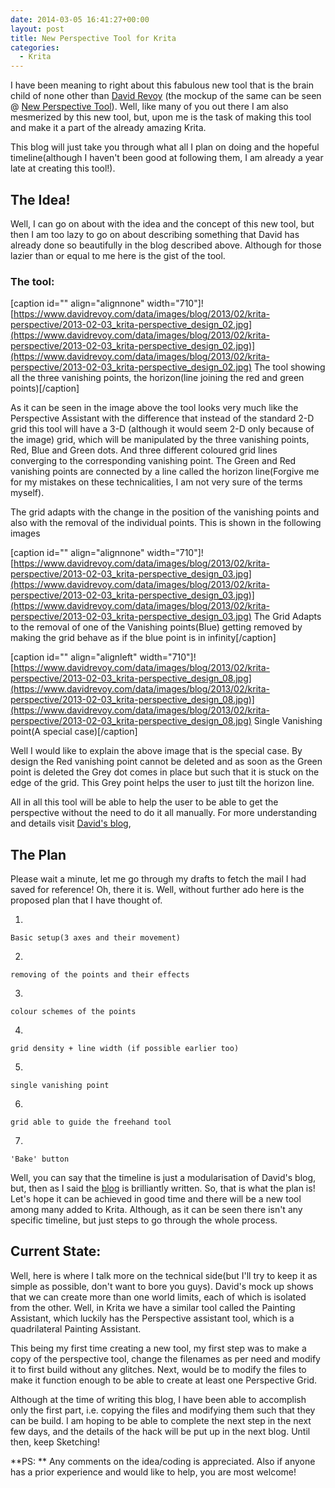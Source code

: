 ```yaml
---
date: 2014-03-05 16:41:27+00:00
layout: post
title: New Perspective Tool for Krita
categories:
  - Krita
---
```


I have been meaning to right about this fabulous new tool that is the brain child of none other than [David Revoy](davidrevoy.com) (the mockup of the same can be seen @ [New Perspective Tool](https://davidrevoy.com/article159/design-ideas-for-a-new-krita-perspective-tool)). Well, like many of you out there I am also mesmerized by this new tool, but, upon me is the task of making this tool and make it a part of the already amazing Krita.

This blog will just take you through what all I plan on doing and the hopeful timeline(although I haven't been good at following them, I am already a year late at creating this tool!).

## The Idea!

Well, I can go on about with the idea and the concept of this new tool, but then I am too lazy to go on about describing something that David has already done so beautifully in the blog described above. Although for those lazier than or equal to me here is the gist of the tool.

### The tool:

[caption id="" align="alignnone" width="710"]![https://www.davidrevoy.com/data/images/blog/2013/02/krita-perspective/2013-02-03_krita-perspective_design_02.jpg](https://www.davidrevoy.com/data/images/blog/2013/02/krita-perspective/2013-02-03_krita-perspective_design_02.jpg)](https://www.davidrevoy.com/data/images/blog/2013/02/krita-perspective/2013-02-03_krita-perspective_design_02.jpg) The tool showing all the three vanishing points, the horizon(line joining the red and green points)[/caption]

As it can be seen in the image above the tool looks very much like the Perspective Assistant with the difference that instead of the standard 2-D grid this tool will have a 3-D (although it would seem 2-D only because of the image) grid, which will be manipulated by the three vanishing points, Red, Blue and Green dots. And three different coloured grid lines converging to the corresponding vanishing point. The Green and Red vanishing points are connected by a line called the horizon line(Forgive me for my mistakes on these technicalities, I am not very sure of the terms myself).

The grid adapts with the change in the position of the vanishing points and also with the removal of the individual points. This is shown in the following images

[caption id="" align="alignnone" width="710"]![https://www.davidrevoy.com/data/images/blog/2013/02/krita-perspective/2013-02-03_krita-perspective_design_03.jpg](https://www.davidrevoy.com/data/images/blog/2013/02/krita-perspective/2013-02-03_krita-perspective_design_03.jpg)](https://www.davidrevoy.com/data/images/blog/2013/02/krita-perspective/2013-02-03_krita-perspective_design_03.jpg) The Grid Adapts to the removal of one of the Vanishing points(Blue) getting removed by making the grid behave as if the blue point is in infinity[/caption]

[caption id="" align="alignleft" width="710"]![https://www.davidrevoy.com/data/images/blog/2013/02/krita-perspective/2013-02-03_krita-perspective_design_08.jpg](https://www.davidrevoy.com/data/images/blog/2013/02/krita-perspective/2013-02-03_krita-perspective_design_08.jpg)](https://www.davidrevoy.com/data/images/blog/2013/02/krita-perspective/2013-02-03_krita-perspective_design_08.jpg) Single Vanishing point(A special case)[/caption]

Well I would like to explain the above image that is the special case. By design the Red vanishing point cannot be deleted and as soon as the Green point is deleted the Grey dot comes in place but such that it is stuck on the edge of the grid. This Grey point helps the user to just tilt the horizon line.

All in all this tool will be able to help the user to be able to get the perspective without the need to do it all manually. For more understanding and details visit [David's blog](https://www.davidrevoy.com/article159/design-ideas-for-a-new-krita-perspective-tool),

## The Plan

Please wait a minute, let me go through my drafts to fetch the mail I had saved for reference! Oh, there it is. Well, without further ado here is the proposed plan that I have thought of.

1.


    Basic setup(3 axes and their movement)

2.


    removing of the points and their effects

3.


    colour schemes of the points

4.


    grid density + line width (if possible earlier too)

5.


    single vanishing point

6.


    grid able to guide the freehand tool

7.


    'Bake' button

Well, you can say that the timeline is just a modularisation of David's blog, but, then as I said the [blog](https://davidrevoy.com/article159/design-ideas-for-a-new-krita-perspective-tool) is brilliantly written. So, that is what the plan is! Let's hope it can be achieved in good time and there will be a new tool among many added to Krita. Although, as it can be seen there isn't any specific timeline, but just steps to go through the whole process.

## Current State:

Well, here is where I talk more on the technical side(but I'll try to keep it as simple as possible, don't want to bore you guys). David's mock up shows that we can create more than one world limits, each of which is isolated from the other. Well, in Krita we have a similar tool called the Painting Assistant, which luckily has the Perspective assistant tool, which is a quadrilateral Painting Assistant.

This being my first time creating a new tool, my first step was to make a copy of the perspective tool, change the filenames as per need and modify it to first build without any glitches. Next, would be to modify the files to make it function enough to be able to create at least one Perspective Grid.

Although at the time of writing this blog, I have been able to accomplish only the first part, i.e. copying the files and modifying them such that they can be build. I am hoping to be able to complete the next step in the next few days, and the details of the hack will be put up in the next blog. Until then, keep Sketching!

**PS: ** Any comments on the idea/coding is appreciated. Also if anyone has a prior experience and would like to help, you are most welcome!

